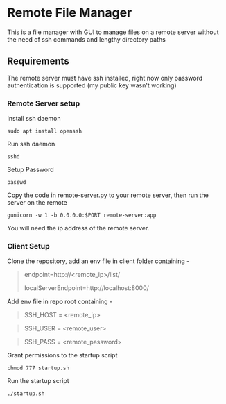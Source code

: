 # Remote File Manager
This is a file manager with GUI to manage files on a remote server without the need of ssh commands and lengthy directory paths

## Requirements
The remote server must have ssh installed, right now only password authentication is supported (my public key wasn't working)

### Remote Server setup
Install ssh daemon 

```sudo apt install openssh```

Run ssh daemon

```sshd```

Setup Password

```passwd```

Copy the code in remote-server.py to your remote server, then run the server on the remote

```gunicorn -w 1 -b 0.0.0.0:$PORT remote-server:app```

You will need the ip address of the remote server.

### Client Setup
Clone the repository, add an env file in client folder containing -
> endpoint=http://<remote_ip>/list/
> 
> localServerEndpoint=http://localhost:8000/

Add env file in repo root containing -
> SSH_HOST = <remote_ip>

> SSH_USER = <remote_user>

> SSH_PASS = <remote_password>

Grant permissions to the startup script

```chmod 777 startup.sh```

Run the startup script

```./startup.sh```
